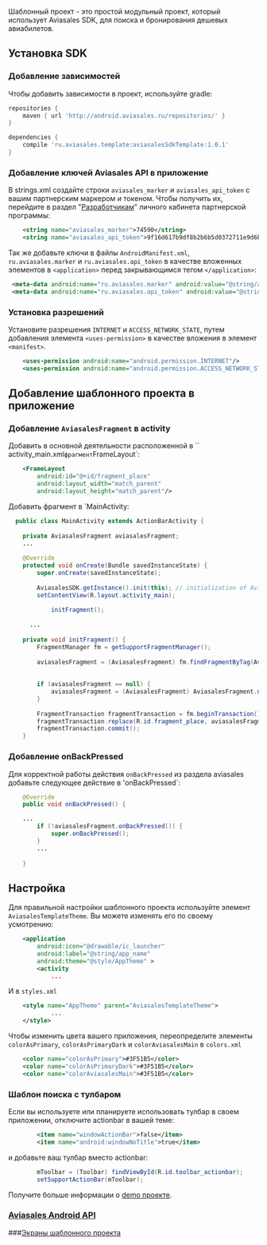 Шаблонный проект - это простой модульный проект, который использует Aviasales SDK, для поиска и бронирования дешевых авиабилетов.

## Установка SDK

### Добавление зависимостей

Чтобы добавить зависимости в проект, используйте gradle:

```gradle
repositories {
    maven { url 'http://android.aviasales.ru/repositories/' }
}

dependencies {
    compile 'ru.aviasales.template:aviasalesSdkTemplate:1.0.1'
}
```

### Добавление ключей Aviasales API в приложение

В strings.xml создайте строки `aviasales_marker` и `aviasales_api_token` с вашим партнерским маркером и токеном. Чтобы получить их, перейдите в раздел "[Разработчикам](https://www.travelpayouts.com/developers/api)" личного кабинета партнерской программы:

```xml
	<string name="aviasales_marker">74590</string>
	<string name="aviasales_api_token">9f16d617b9df8b2b6b5d0372711e9d6b</string>
```

Так же добавьте ключи в файлы `AndroidManifest.xml`, `ru.aviasales.marker` и `ru.aviasales.api_token` в качестве вложенных элементов в  `<application>` перед закрывающимся тегом `</application>`:
```xml
 <meta-data android:name="ru.aviasales.marker" android:value="@string/aviasales_marker"/>
 <meta-data android:name="ru.aviasales.api_token" android:value="@string/aviasales_api_token"/>
```

### Установка разрешений

Установите разрешения `INTERNET` и `ACCESS_NETWORK_STATE`, путем добавления элемента `<uses-permission>` в качестве вложения в элемент `<manifest>`. 

```xml
	<uses-permission android:name="android.permission.INTERNET"/>
	<uses-permission android:name="android.permission.ACCESS_NETWORK_STATE"/>
```

## Добавление шаблонного проекта в приложение 

### Добавление `AviasalesFragment` в activity 

Добавить в основной деятельности расположенной в `` activity_main.xml` фрагмент `FrameLayout`:

```xml
 	<FrameLayout
		android:id="@+id/fragment_place"
		android:layout_width="match_parent"
		android:layout_height="match_parent"/>
```

Добавить фрагмент в `MainActivity:

```java	
  public class MainActivity extends ActionBarActivity {
  
  	private AviasalesFragment aviasalesFragment;
    ...
  
  	@Override
  	protected void onCreate(Bundle savedInstanceState) {
  		super.onCreate(savedInstanceState);
  
  		AviasalesSDK.getInstance().init(this); // initialization of AviasalesSDK
  		setContentView(R.layout.activity_main);
     
     		initFragment();
  
      ...
  
  	private void initFragment() {
  		FragmentManager fm = getSupportFragmentManager();
  
  		aviasalesFragment = (AviasalesFragment) fm.findFragmentByTag(AviasalesFragment.TAG); // finding fragment by tag
  
  
  		if (aviasalesFragment == null) { 
  			aviasalesFragment = (AviasalesFragment) AviasalesFragment.newInstance();
  		}
  
  		FragmentTransaction fragmentTransaction = fm.beginTransaction(); // adding fragment to fragment manager
  		fragmentTransaction.replace(R.id.fragment_place, aviasalesFragment, AviasalesFragment.TAG);
  		fragmentTransaction.commit();
  	}
```

### Добавление onBackPressed 

Для корректной работы действия `onBackPressed` из раздела aviasales добавьте следующее действие в 'onBackPressed`: 

```java
	@Override
	public void onBackPressed() {

    ...
		if (!aviasalesFragment.onBackPressed()) {
			super.onBackPressed();
		}
		...
		
	}
```


## Настройка

Для правильной настройки шаблонного проекта используйте элемент `AviasalesTemplateTheme`. Вы можете изменять его по своему усмотрению:

```xml    
    <application
        android:icon="@drawable/ic_launcher"
        android:label="@string/app_name"
        android:theme="@style/AppTheme" >
        <activity
            ...
```

И в `styles.xml`

```xml
	<style name="AppTheme" parent="AviasalesTemplateTheme">
            ...
	</style>
```

Чтобы изменить цвета вашего приложения, переопределите элементы `colorAsPrimary`, `colorAsPrimaryDark` и `colorAviasalesMain` в `colors.xml`

```xml
    <color name="colorAsPrimary">#3F51B5</color>
    <color name="colorAsPrimaryDark">#3F51B5</color>
    <color name="colorAviasalesMain">#3F51B5</color>

```

### Шаблон поиска с тулбаром 

Если вы используете или планируете использовать тулбар в своем приложении, отключите actionbar в вашей теме: 

```xml
        <item name="windowActionBar">false</item>
        <item name="android:windowNoTitle">true</item>
```

и добавьте ваш тулбар вместо actionbar:

```java	
		mToolbar = (Toolbar) findViewById(R.id.toolbar_actionbar);
		setSupportActionBar(mToolbar);
```

Получите больше информации о [demo проекте](https://github.com/KosyanMedia/Aviasales-Android-SDK/tree/master/demo).

### [Aviasales Android API](https://github.com/KosyanMedia/Aviasales-Android-SDK/wiki/%D0%94%D0%BE%D0%BA%D1%83%D0%BC%D0%B5%D0%BD%D1%82%D0%B0%D1%86%D0%B8%D1%8F-Aviasales-Android-SDK-API)
###[Экраны шаблонного проекта](https://github.com/KosyanMedia/Aviasales-Android-SDK/wiki/%D0%AD%D0%BA%D1%80%D0%B0%D0%BD%D1%8B-%D0%B2-%D1%81%D0%BE%D1%81%D1%82%D0%B0%D0%B2%D0%B5-%D1%88%D0%B0%D0%B1%D0%BB%D0%BE%D0%BD%D0%BD%D0%BE%D0%B3%D0%BE-%D0%BF%D1%80%D0%BE%D0%B5%D0%BA%D1%82%D0%B0)
